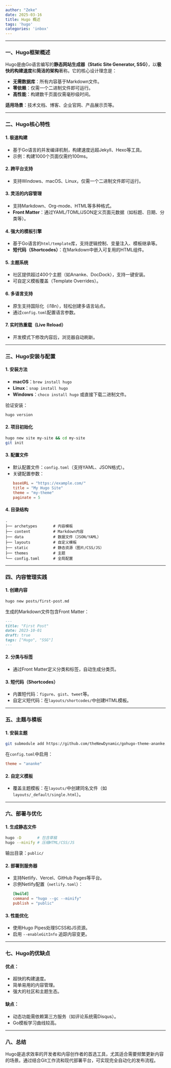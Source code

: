 ```yaml
---
author: "Zeke"
date: 2025-03-16
title: Hugo 概述
tags: 'hugo'
categories: 'inbox'
---
```


---

### 一、Hugo框架概述
Hugo是由Go语言编写的**静态网站生成器（Static Site Generator, SSG）**，以**极快的构建速度**和**简洁的架构**著称。它的核心设计理念是：
- **无需数据库**：所有内容基于Markdown文件。
- **零依赖**：仅需一个二进制文件即可运行。
- **高性能**：构建数千页面仅需毫秒级时间。

**适用场景**：技术文档、博客、企业官网、产品展示页等。

---

### 二、Hugo核心特性

#### 1. 极速构建
- 基于Go语言的并发编译机制，构建速度远超Jekyll、Hexo等工具。
- 示例：构建1000个页面仅需约100ms。

#### 2. 跨平台支持
- 支持Windows、macOS、Linux，仅需一个二进制文件即可运行。

#### 3. 灵活的内容管理
- 支持Markdown、Org-mode、HTML等多种格式。
- **Front Matter**：通过YAML/TOML/JSON定义页面元数据（如标题、日期、分类等）。

#### 4. 强大的模板引擎
- 基于Go语言的`html/template`库，支持逻辑控制、变量注入、模板继承等。
- **短代码（Shortcodes）**：在Markdown中嵌入可复用的HTML组件。

#### 5. 主题系统
- 社区提供超过400个主题（如Ananke、DocDock），支持一键安装。
- 可自定义模板覆盖（Template Overrides）。

#### 6. 多语言支持
- 原生支持国际化（i18n），轻松创建多语言站点。
- 通过`config.toml`配置语言参数。

#### 7. 实时热重载（Live Reload）
- 开发模式下修改内容后，浏览器自动刷新。

---

### 三、Hugo安装与配置

#### 1. 安装方法
- **macOS**：`brew install hugo`
- **Linux**：`snap install hugo`
- **Windows**：`choco install hugo` 或直接下载二进制文件。

验证安装：  
```bash
hugo version
```

#### 2. 项目初始化
```bash
hugo new site my-site && cd my-site
git init
```

#### 3. 配置文件
- 默认配置文件：`config.toml`（支持YAML、JSON格式）。
- 关键配置参数：
  ```toml
  baseURL = "https://example.com/"
  title = "My Hugo Site"
  theme = "my-theme"
  paginate = 5
  ```

#### 4. 目录结构
```
.
├── archetypes       # 内容模板
├── content          # Markdown内容
├── data             # 数据文件（JSON/YAML）
├── layouts          # 自定义模板
├── static           # 静态资源（图片/CSS/JS）
├── themes           # 主题
└── config.toml      # 全局配置
```

---

### 四、内容管理实践

#### 1. 创建内容
```bash
hugo new posts/first-post.md
```
生成的Markdown文件包含Front Matter：
```markdown
---
title: "First Post"
date: 2023-10-01
draft: true
tags: ["Hugo", "SSG"]
---
```

#### 2. 分类与标签
- 通过Front Matter定义分类和标签，自动生成分类页。

#### 3. 短代码（Shortcodes）
- 内置短代码：`figure`、`gist`、`tweet`等。
- 自定义短代码：在`layouts/shortcodes/`中创建HTML模板。

---

### 五、主题与模板

#### 1. 安装主题
```bash
git submodule add https://github.com/theNewDynamic/gohugo-theme-ananke.git themes/ananke
```
在`config.toml`中启用：
```toml
theme = "ananke"
```

#### 2. 自定义模板
- 覆盖主题模板：在`layouts/`中创建同名文件（如`layouts/_default/single.html`）。

---

### 六、部署与优化

#### 1. 生成静态文件
```bash
hugo -D       # 包含草稿
hugo --minify # 压缩HTML/CSS/JS
```
输出目录：`public/`

#### 2. 部署到服务器
- 支持Netlify、Vercel、GitHub Pages等平台。
- 示例Netlify配置（`netlify.toml`）：
  ```toml
  [build]
  command = "hugo --gc --minify"
  publish = "public"
  ```

#### 3. 性能优化
- 使用Hugo Pipes处理SCSS和JS资源。
- 启用 `--enableGitInfo` 追踪内容变更。

---

### 七、Hugo的优缺点

#### 优点：
- 超快的构建速度。
- 简单易用的内容管理。
- 强大的社区和主题生态。

#### 缺点：
- 动态功能需依赖第三方服务（如评论系统需Disqus）。
- Go模板学习曲线较高。

---

### 八、总结
Hugo是追求效率的开发者和内容创作者的首选工具，尤其适合需要频繁更新内容的场景。通过结合Git工作流和现代部署平台，可实现完全自动化的发布流程。
